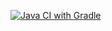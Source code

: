 [![Java CI with Gradle](https://github.com/dryworts/taskAT_5_testmode/actions/workflows/gradle-publish.yml/badge.svg)](https://github.com/dryworts/taskAT_5_testmode/actions/workflows/gradle-publish.yml)